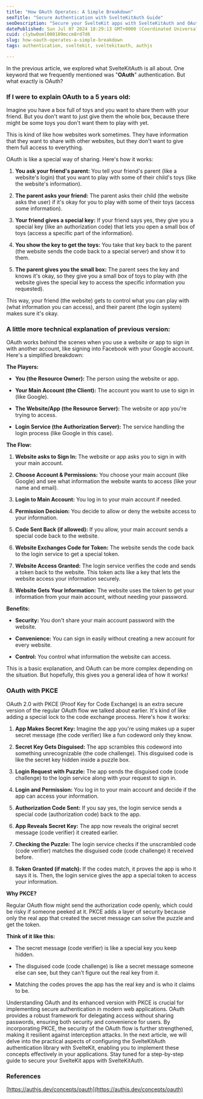 ```yaml
---
title: "How OAuth Operates: A Simple Breakdown"
seoTitle: "Secure Authentication with SvelteKitAuth Guide"
seoDescription: "Secure your SvelteKit apps with SvelteKitAuth and OAuth. Comprehensive guide to understanding and using PKCE for enhanced authentication security"
datePublished: Sun Jul 07 2024 18:29:13 GMT+0000 (Coordinated Universal Time)
cuid: clybw0oml000109mccm8rd7d6
slug: how-oauth-operates-a-simple-breakdown
tags: authentication, sveltekit, sveltekitauth, authjs

---
```


In the previous article, we explored what SvelteKitAuth is all about. One keyword that we frequently mentioned was "**OAuth**" authentication. But what exactly is OAuth?

### If I were to explain OAuth to a 5 years old:

Imagine you have a box full of toys and you want to share them with your friend. But you don't want to just give them the whole box, because there might be some toys you don't want them to play with yet.

This is kind of like how websites work sometimes. They have information that they want to share with other websites, but they don't want to give them full access to everything.

OAuth is like a special way of sharing. Here's how it works:

1. **You ask your friend's parent:** You tell your friend's parent (like a website's login) that you want to play with some of their child's toys (like the website's information).
    
2. **The parent asks your friend:** The parent asks their child (the website asks the user) if it's okay for you to play with some of their toys (access some information).
    
3. **Your friend gives a special key:** If your friend says yes, they give you a special key (like an authorization code) that lets you open a small box of toys (access a specific part of the information).
    
4. **You show the key to get the toys:** You take that key back to the parent (the website sends the code back to a special server) and show it to them.
    
5. **The parent gives you the small box:** The parent sees the key and knows it's okay, so they give you a small box of toys to play with (the website gives the special key to access the specific information you requested).
    

This way, your friend (the website) gets to control what you can play with (what information you can access), and their parent (the login system) makes sure it's okay.

### A little more technical explanation of previous version:

OAuth works behind the scenes when you use a website or app to sign in with another account, like signing into Facebook with your Google account. Here's a simplified breakdown:

**The Players:**

* **You (the Resource Owner):** The person using the website or app.
    
* **Your Main Account (the Client):** The account you want to use to sign in (like Google).
    
* **The Website/App (the Resource Server):** The website or app you're trying to access.
    
* **Login Service (the Authorization Server):** The service handling the login process (like Google in this case).
    

**The Flow:**

1. **Website asks to Sign In:** The website or app asks you to sign in with your main account.
    
2. **Choose Account & Permissions:** You choose your main account (like Google) and see what information the website wants to access (like your name and email).
    
3. **Login to Main Account:** You log in to your main account if needed.
    
4. **Permission Decision:** You decide to allow or deny the website access to your information.
    
5. **Code Sent Back (if allowed):** If you allow, your main account sends a special code back to the website.
    
6. **Website Exchanges Code for Token:** The website sends the code back to the login service to get a special token.
    
7. **Website Access Granted:** The login service verifies the code and sends a token back to the website. This token acts like a key that lets the website access your information securely.
    
8. **Website Gets Your Information:** The website uses the token to get your information from your main account, without needing your password.
    

**Benefits:**

* **Security:** You don't share your main account password with the website.
    
* **Convenience:** You can sign in easily without creating a new account for every website.
    
* **Control:** You control what information the website can access.
    

This is a basic explanation, and OAuth can be more complex depending on the situation. But hopefully, this gives you a general idea of how it works!

### OAuth with PKCE

OAuth 2.0 with PKCE (Proof Key for Code Exchange) is an extra secure version of the regular OAuth flow we talked about earlier. It's kind of like adding a special lock to the code exchange process. Here's how it works:

1. **App Makes Secret Key:** Imagine the app you're using makes up a super secret message (the code verifier) like a fun codeword only they know.
    
2. **Secret Key Gets Disguised:** The app scrambles this codeword into something unrecognizable (the code challenge). This disguised code is like the secret key hidden inside a puzzle box.
    
3. **Login Request with Puzzle:** The app sends the disguised code (code challenge) to the login service along with your request to sign in.
    
4. **Login and Permission:** You log in to your main account and decide if the app can access your information.
    
5. **Authorization Code Sent:** If you say yes, the login service sends a special code (authorization code) back to the app.
    
6. **App Reveals Secret Key:** The app now reveals the original secret message (code verifier) it created earlier.
    
7. **Checking the Puzzle:** The login service checks if the unscrambled code (code verifier) matches the disguised code (code challenge) it received before.
    
8. **Token Granted (if match):** If the codes match, it proves the app is who it says it is. Then, the login service gives the app a special token to access your information.
    

**Why PKCE?**

Regular OAuth flow might send the authorization code openly, which could be risky if someone peeked at it. PKCE adds a layer of security because only the real app that created the secret message can solve the puzzle and get the token.

**Think of it like this:**

* The secret message (code verifier) is like a special key you keep hidden.
    
* The disguised code (code challenge) is like a secret message someone else can see, but they can't figure out the real key from it.
    
* Matching the codes proves the app has the real key and is who it claims to be.
    

Understanding OAuth and its enhanced version with PKCE is crucial for implementing secure authentication in modern web applications. OAuth provides a robust framework for delegating access without sharing passwords, ensuring both security and convenience for users. By incorporating PKCE, the security of the OAuth flow is further strengthened, making it resilient against interception attacks. In the next article, we will delve into the practical aspects of configuring the SvelteKitAuth authentication library with SvelteKit, enabling you to implement these concepts effectively in your applications. Stay tuned for a step-by-step guide to secure your SvelteKit apps with SvelteKitAuth.

### References

[https://authjs.dev/concepts/oauth](https://authjs.dev/concepts/oauth)